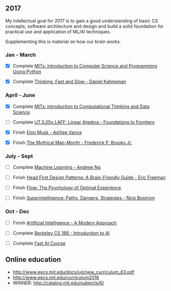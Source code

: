 ## 2017

My intellectual goal for 2017 is to gain a good understanding of basic CS concepts, software architecture and design and build a solid foundation for practical use and application of ML/AI techniques.

Supplementing this is material on how our brain works.

### Jan - March

- [x] Complete [MITx: Introduction to Computer Science and Programming Using Python](https://www.edx.org/course/introduction-computer-science-mitx-6-00-1x-9#!)

- [x] Complete [Thinking, Fast and Slow - Daniel Kahneman](https://www.amazon.com/Thinking-Fast-Slow-Daniel-Kahneman-ebook/dp/B00555X8OA/ref=tmm_kin_swatch_0?_encoding=UTF8&qid=&sr=)

### April - June

- [x] Complete [MITx: Introduction to Computational Thinking and Data Science](https://www.edx.org/course/introduction-computational-thinking-data-mitx-6-00-2x-5)

- [ ] Complete [UT.5.05x LAFF: Linear Algebra - Foundations to Frontiers](https://www.edx.org/course/linear-algebra-foundations-frontiers-utaustinx-ut-5-05x)

- [x] Finish [Elon Musk - Ashlee Vance](https://www.amazon.com/Elon-Musk-SpaceX-Fantastic-Future/dp/0062301233)

- [x] Finish [The Mythical Man-Month - Frederick P. Brooks Jr.](https://www.amazon.com/Mythical-Man-Month-Software-Engineering-Anniversary/dp/0201835959)


### July - Sept

- [ ] Complete [Machine Learning - Andrew Ng](https://www.coursera.org/learn/machine-learning)

- [ ] Finish [Head First Design Patterns: A Brain-Friendly Guide - Eric Freeman](https://www.amazon.com/gp/product/0596007124/ref=as_li_qf_sp_asin_il_tl?ie=UTF8&tag=farenda-20&camp=1789&creative=9325&linkCode=as2&creativeASIN=0596007124&linkId=92778db451fcc7856872d6d562e82549)

- [ ] Finish [Flow: The Psychology of Optimal Experience](https://www.amazon.com/Flow-Psychology-Experience-Perennial-Classics/dp/0061339202/ref=sr_1_1?s=books&ie=UTF8&qid=1484295829&sr=1-1&keywords=flow)

- [ ] Finish [Superintelligence: Paths, Dangers, Strategies - Nick Bostrom](https://www.amazon.com/Superintelligence-Dangers-Strategies-Nick-Bostrom/dp/1501227742)

### Oct - Dec
- [ ] Finish [Artificial Intelligence - A Modern Approach](https://www.amazon.com/Artificial-Intelligence-Modern-Approach-3rd/dp/0136042597)

- [ ] Complete [Berkeley CS 188 - Introduction to AI](http://ai.berkeley.edu/home.html)

- [ ] Complete [Fast AI Course](http://course.fast.ai)

## Online education

 * http://www.eecs.mit.edu/docs/ug/new_curriculum_63.pdf
 * http://www.eecs.mit.edu/curriculum2016
 * WINNER: http://catalog.mit.edu/subjects/6/
